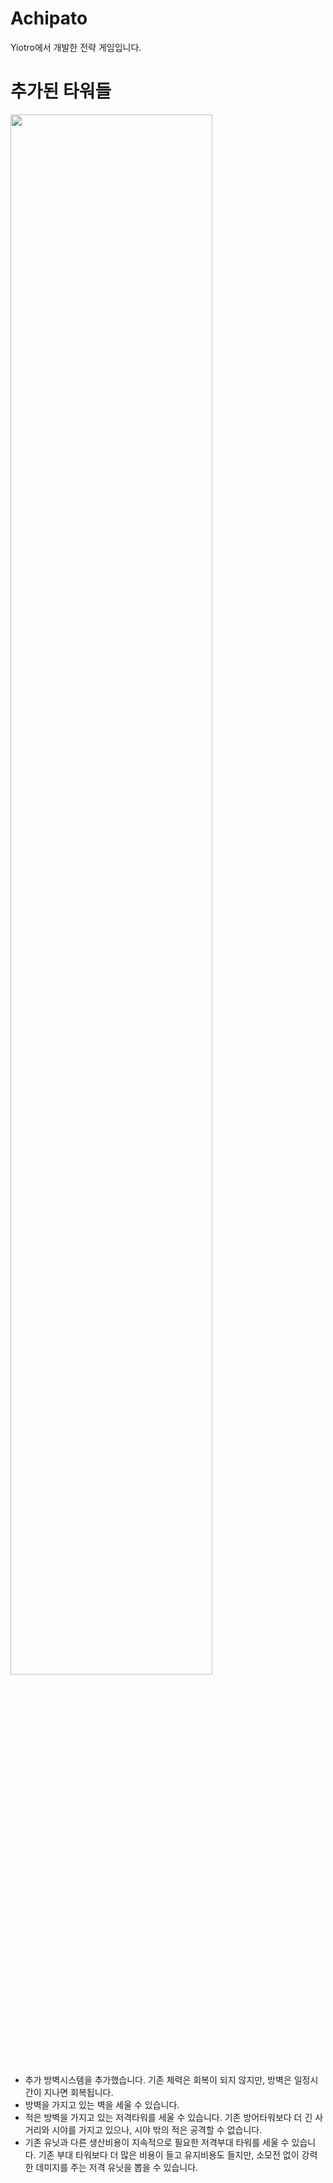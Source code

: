 # Achipato
Yiotro에서 개발한 전략 게임입니다.

# 추가된 타워들
<img src="https://user-images.githubusercontent.com/48707913/103435790-1a2db180-4c57-11eb-96b0-3ef006ba44f4.jpg" width="80%"></img>
+ 추가 방벽시스템을 추가했습니다. 기존 체력은 회복이 되지 않지만, 방벽은 일정시간이 지나면 회복됩니다.
+ 방벽을 가지고 있는 벽을 세울 수 있습니다.
+ 적은 방벽을 가지고 있는 저격타워를 세울 수 있습니다. 기존 방어타워보다 더 긴 사거리와 시야를 가지고 있으나, 시야 밖의 적은 공격할 수 없습니다.
+ 기존 유닛과 다른 생산비용이 지속적으로 필요한 저격부대 타워를 세울 수 있습니다. 기존 부대 타워보다 더 많은 비용이 들고 유지비용도 들지만, 소모전 없이 강력한 데미지를 주는 저격 유닛을 뽑을 수 있습니다.
